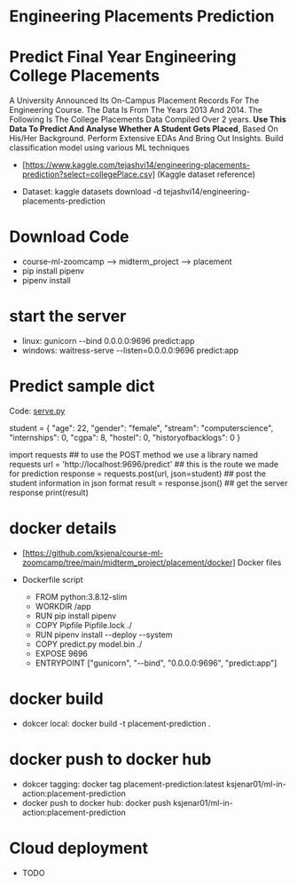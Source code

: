 # Engineering Placements Prediction
# Predict Final Year Engineering College Placements

A University Announced Its On-Campus Placement Records For The Engineering Course. The Data Is From The Years 2013 And 2014.
The Following Is The College Placements Data Compiled Over 2 years. **Use This Data To Predict And Analyse Whether A Student Gets Placed**, Based On His/Her Background.
Perform Extensive EDAs And Bring Out Insights.
Build classification model using various ML techniques

* [https://www.kaggle.com/tejashvi14/engineering-placements-prediction?select=collegePlace.csv] (Kaggle dataset reference)

* Dataset: kaggle datasets download -d tejashvi14/engineering-placements-prediction

# Download Code
* course-ml-zoomcamp --> midterm_project --> placement
* pip install pipenv
* pipenv install

# start the server
* linux: gunicorn --bind 0.0.0.0:9696 predict:app
* windows: waitress-serve --listen=0.0.0.0:9696 predict:app

# Predict sample dict
Code: [serve.py](serve.py)

student = {
    "age": 22,
    "gender": "female",
    "stream": "computerscience",
    "internships": 0,
    "cgpa": 8,
    "hostel": 0,
    "historyofbacklogs": 0
}

import requests ## to use the POST method we use a library named requests
url = 'http://localhost:9696/predict' ## this is the route we made for prediction
response = requests.post(url, json=student) ## post the student information in json format
result = response.json() ## get the server response
print(result)

# docker details
* [https://github.com/ksjena/course-ml-zoomcamp/tree/main/midterm_project/placement/docker] Docker files

* Dockerfile script
	* FROM python:3.8.12-slim
	* WORKDIR /app
	* RUN pip install pipenv
	* COPY Pipfile Pipfile.lock ./
	* RUN pipenv install --deploy --system
	* COPY predict.py model.bin ./
	* EXPOSE 9696
	* ENTRYPOINT ["gunicorn", "--bind", "0.0.0.0:9696", "predict:app"]

# docker build
* dokcer local: docker build -t placement-prediction .

# docker push to docker hub
* dokcer tagging: docker tag placement-prediction:latest ksjenar01/ml-in-action:placement-prediction
* docker push to docker hub: docker push ksjenar01/ml-in-action:placement-prediction

# Cloud deployment
* TODO